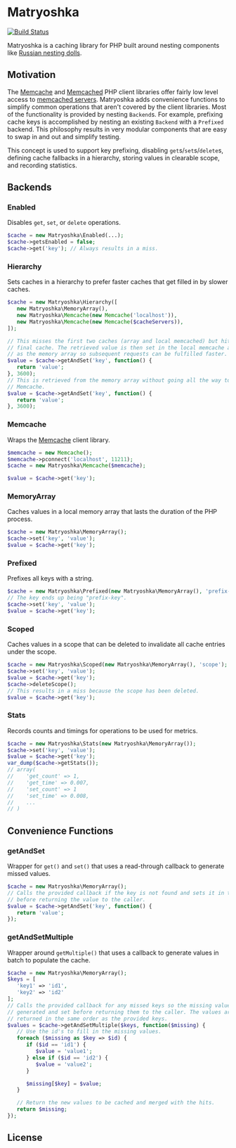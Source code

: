 # Matryoshka

[![Build Status](https://travis-ci.org/iFixit/Matryoshka.png?branch=master)](https://travis-ci.org/iFixit/Matryoshka)

Matryoshka is a caching library for PHP built around nesting components like [Russian nesting dolls].

[Russian nesting dolls]: http://en.wikipedia.org/wiki/Matryoshka_doll

## Motivation

The [Memcache] and [Memcached] PHP client libraries offer fairly low level access to [memcached servers].
Matryoshka adds convenience functions to simplify common operations that aren't covered by the client libraries.
Most of the functionality is provided by nesting `Backend`s.
For example, prefixing cache keys is accomplished by nesting an existing `Backend` with a `Prefixed` backend.
This philosophy results in very modular components that are easy to swap in and out and simplify testing.

This concept is used to support key prefixing, disabling `get`s/`set`s/`delete`s, defining cache fallbacks in a hierarchy, storing values in clearable scope, and recording statistics.

[Memcache]: http://php.net/memcache
[Memcached]: http://php.net/memcached
[memcached servers]: http://memcached.org

## Backends

### Enabled

Disables `get`, `set`, or `delete` operations.

```php
$cache = new Matryoshka\Enabled(...);
$cache->getsEnabled = false;
$cache->get('key'); // Always results in a miss.
```

### Hierarchy

Sets caches in a hierarchy to prefer faster caches that get filled in by slower caches.

```php
$cache = new Matryoshka\Hierarchy([
   new Matryoshka\MemoryArray(),
   new Matryoshka\Memcache(new Memcache('localhost')),
   new Matryoshka\Memcache(new Memcache($cacheServers)),
]);

// This misses the first two caches (array and local memcached) but hits the
// final cache. The retrieved value is then set in the local memcache as well
// as the memory array so subsequent requests can be fulfilled faster.
$value = $cache->getAndSet('key', function() {
   return 'value';
}, 3600);
// This is retrieved from the memory array without going all the way to
// Memcache.
$value = $cache->getAndSet('key', function() {
   return 'value';
}, 3600);
```

### Memcache

Wraps the [Memcache] client library.

```php
$memcache = new Memcache();
$memcache->pconnect('localhost', 11211);
$cache = new Matryoshka\Memcache($memcache);

$value = $cache->get('key');
```

### MemoryArray

Caches values in a local memory array that lasts the duration of the PHP process.

```php
$cache = new Matryoshka\MemoryArray();
$cache->set('key', 'value');
$value = $cache->get('key');
```

### Prefixed

Prefixes all keys with a string.

```php
$cache = new Matryoshka\Prefixed(new Matryoshka\MemoryArray(), 'prefix-');
// The key ends up being "prefix-key".
$cache->set('key', 'value');
$value = $cache->get('key');
```

### Scoped

Caches values in a scope that can be deleted to invalidate all cache entries under the scope.

```php
$cache = new Matryoshka\Scoped(new Matryoshka\MemoryArray(), 'scope');
$cache->set('key', 'value');
$value = $cache->get('key');
$cache->deleteScope();
// This results in a miss because the scope has been deleted.
$value = $cache->get('key');
```

### Stats

Records counts and timings for operations to be used for metrics.

```php
$cache = new Matryoshka\Stats(new Matryoshka\MemoryArray());
$cache->set('key', 'value');
$value = $cache->get('key');
var_dump($cache->getStats());
// array(
//    'get_count' => 1,
//    'get_time' => 0.007,
//    'set_count' => 1
//    'set_time' => 0.008,
//    ...
// )
```

## Convenience Functions

### getAndSet

Wrapper for `get()` and `set()` that uses a read-through callback to generate missed values.

```php
$cache = new Matryoshka\MemoryArray();
// Calls the provided callback if the key is not found and sets it in the cache
// before returning the value to the caller.
$value = $cache->getAndSet('key', function() {
   return 'value';
});
```

### getAndSetMultiple

Wrapper around `getMultiple()` that uses a callback to generate values in batch to populate the cache.


```php
$cache = new Matryoshka\MemoryArray();
$keys = [
   'key1' => 'id1',
   'key2' => 'id2'
];
// Calls the provided callback for any missed keys so the missing values can be
// generated and set before returning them to the caller. The values are
// returned in the same order as the provided keys.
$values = $cache->getAndSetMultiple($keys, function($missing) {
   // Use the id's to fill in the missing values.
   foreach ($missing as $key => $id) {
      if ($id == 'id1') {
         $value = 'value1';
      } else if ($id == 'id2') {
         $value = 'value2';
      }

      $missing[$key] = $value;
   }

   // Return the new values to be cached and merged with the hits.
   return $missing;
});
```

## License
